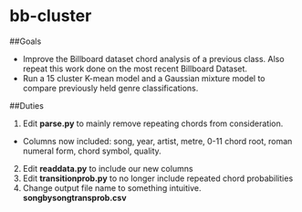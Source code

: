# bb-cluster

##Goals
* Improve the Billboard dataset chord analysis of a previous class. Also repeat this work done on the most recent Billboard Dataset.
* Run a 15 cluster K-mean model and a Gaussian mixture model to compare previously held genre classifications. 

##Duties
1. Edit **parse.py** to mainly remove repeating chords from consideration.
  * Columns now included: song, year, artist, metre, 0-11 chord root, roman numeral form, chord symbol, quality.
2. Edit **readdata.py** to include our new columns  
3. Edit **transitionprob.py** to no longer include repeated chord probabilities
4. Change output file name to something intuitive. **songbysongtransprob.csv**
